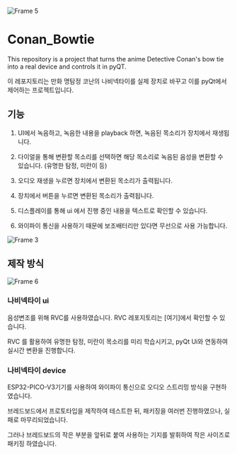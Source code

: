 ![Frame 5](https://github.com/jyoovision/Conan_Bowtie/assets/124518704/b1d03904-803e-4980-9280-ffd2feef063c)

# Conan_Bowtie
This repository is a project that turns the anime Detective Conan's bow tie into a real device and controls it in pyQT.


이 레포지토리는 만화 명탐정 코난의 나비넥타이를 실제 장치로 바꾸고 이를 pyQt에서 제어하는 ​​프로젝트입니다.


## 기능
1. UI에서 녹음하고, 녹음한 내용을 playback 하면, 녹음된 목소리가 장치에서 재생됩니다.

2. 다이얼을 통해 변환할 목소리를 선택하면 해당 목소리로 녹음된 음성을 변환할 수 있습니다. (유명한 탐정, 미란이 등)

3. 오디오 재생을 누르면 장치에서 변환된 목소리가 출력됩니다.

4. 장치에서 버튼을 누르면 변환된 목소리가 출력됩니다.

5. 디스플레이를 통해 ui 에서 진행 중인 내용을  텍스트로 확인할 수 있습니다. 

6. 와이파이 통신을 사용하기 때문에 보조배터리만 있다면 무선으로 사용 가능합니다.

![Frame 3](https://github.com/jyoovision/Conan_Bowtie/assets/124518704/9902cc3e-5701-40a5-8ec1-bccff80aa390)


## 제작 방식

![Frame 6](https://github.com/jyoovision/Conan_Bowtie/assets/124518704/6893fb7a-60da-4046-850e-d1a48af60e07)


### 나비넥타이 ui  
음성변조를 위해 RVC를 사용하였습니다. RVC 레포지토리는 [여기]에서 확인할 수 있습니다.  

RVC 를 활용하여 유명한 탐정, 미란이 목소리를 미리 학습시키고, pyQt Ui와 연동하여 실시간 변환을 진행합니다.


### 나비넥타이 device  
ESP32-PICO-V3기기를 사용하여 와이파이 통신으로 오디오 스트리밍 방식을 구현하였습니다.

브레드보드에서 프로토타입을 제작하여 테스트한 뒤, 패키징을 여러번 진행하였으나, 실패로 마무리되었습니다.

그러나 브레드보드의 작은 부분을 앞뒤로 붙여 사용하는 기지를 발휘하여 작은 사이즈로 패키징 하였습니다.


